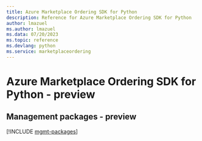 ```yaml
---
title: Azure Marketplace Ordering SDK for Python
description: Reference for Azure Marketplace Ordering SDK for Python
author: lmazuel
ms.author: lmazuel
ms.data: 07/20/2023
ms.topic: reference
ms.devlang: python
ms.service: marketplaceordering
---
```

# Azure Marketplace Ordering SDK for Python - preview

## Management packages - preview
[!INCLUDE [mgmt-packages](marketplace-ordering-mgmt-index.md)]